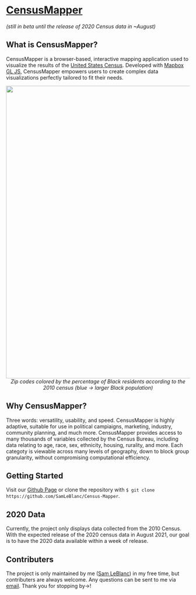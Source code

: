 # [CensusMapper](https://samleblanc.github.io/Census-Mapper/)
*(still in beta until the release of 2020 Census data in ~August)*

## What is CensusMapper?
CensusMapper is a browser-based, interactive mapping application used to visualize the results of the [United States Census](https://en.wikipedia.org/wiki/United_States_census). Developed with [Mapbox GL JS](https://www.mapbox.com/mapbox-gljs), CensusMapper empowers users to create complex data visualizations perfectly tailored to fit their needs. 
<p align="center">
  <img src="https://github.com/SamLeBlanc/Census-Mapper/blob/main/images/readMeImage2.png" width="800">
  <br>
  <span><i>Zip codes colored by the percentage of Black residents according to the 2010 census (blue → larger Black population)</i></span>
</p>


## Why CensusMapper?

Three words: versatility, usability, and speed. CensusMapper is highly adaptive, suitable for use in political campiaigns, marketing, industry, community planning, and much more. CensusMapper provides access to many thousands of variables collected by the Census Bureau, including data relating to age, race, sex, ethnicity, housing, rurality, and more. Each categoty is viewable across many levels of geography, down to block group granularity, without compromising computational efficiency. 

## Getting Started

Visit our [Github Page](https://samleblanc.github.io/Census-Mapper/) or clone the repository with
`$ git clone https://github.com/SamLeBlanc/Census-Mapper`.

## 2020 Data

Currently, the project only displays data collected from the 2010 Census. With the expected release of the 2020 census data in August 2021, our goal is to have the 2020 data available within a week of release.

## Contributers

The project is only maintained by me ([Sam LeBlanc](https://github.com/SamLeBlanc)) in my free time, but contributers are always welcome. Any questions can be sent to me via [email](mailto:sdl87@georgetown.edu). Thank you for stopping by→!
